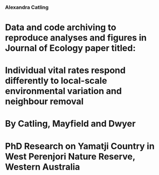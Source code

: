 ### Alexandra Catling
# Data and code archiving to reproduce analyses and figures in Journal of Ecology paper titled: 
# Individual vital rates respond differently to local-scale environmental variation and neighbour removal
# By Catling, Mayfield and Dwyer
# PhD Research on Yamatji Country in West Perenjori Nature Reserve, Western Australia
